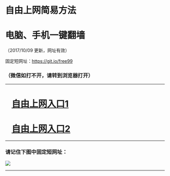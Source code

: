 ﻿# 自由上网简易方法

# 电脑、手机一键翻墙

（2017/10/09 更新，网址有效）

固定短网址：https://git.io/free99

### （微信如打不开，请转到浏览器打开）


***





# &nbsp;&nbsp; <a href="http://ft1603117740.fwq-tz-1001.info/fwqtz01.html?t=100900111154 " target="_blank">自由上网入口1</a>
# &nbsp;&nbsp; <a href="http://ft188218741.fwq-tz-1002.info/fwqtz02.html?t=100900117707 " target="_blank">自由上网入口2</a>
***

### 请记住下图中固定短网址：

<img src="https://s3-us-west-2.amazonaws.com/fwq-1001/yjfq-20170905okok.png" /> 


***

